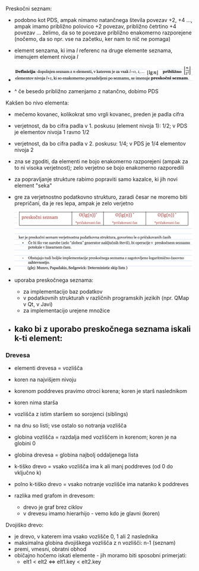 Preskočni seznam:
- podobno kot PDS, ampak nimamo natančnega števila povezav +2, +4 ..., ampak imamo približno polovico +2 povezav, približno četrtino +4 povezav ... želimo, da so te povezave približno enakomerno razporejene (nočemo, da so npr. vse na začetku, ker nam to nič ne pomaga)

- element senzama, ki ima $l$ referenc na druge elemente seznama, imenujem element nivoja $l$
- ![600](../../Images3/Pasted%20image%2020250311090039.png)
- ^ če besedo približno zamenjamo z natančno, dobimo PDS

Kakšen bo nivo elementa:
- mečemo kovanec, kolikokrat smo vrgli kovanec, preden je padla cifra
- verjetnost, da bo cifra padla v 1. poskusu (element nivoja 1): 1/2; v PDS je elementov nivoja 1 ravno 1/2
- verjetnost, da bo cifra padla v 2. poskusu: 1/4; v PDS je 1/4 elementov nivoja 2
- zna se zgoditi, da elementi ne bojo enakomerno razporejeni (ampak za to ni visoka verjetnost); zelo verjetno se bojo enakomerno razporedili
- za popravljanje strukture rabimo popraviti samo kazalce, ki jih novi element "seka"
- gre za verjetnostno podatkovno strukturo, zaradi česar ne moremo biti prepričani, da je res lepa, ampak je zelo verjetno
- ![600](../../Images3/Pasted%20image%2020250311092958.png)
- uporaba preskočnega seznama:
	- za implementacijo baz podatkov
	- v podatkovnih strukturah v različnih programskih jezikih (npr. QMap v Qt, v Javi)
	- za implementacijo urejene množice

- kako bi z uporabo preskočnega seznama iskali k-ti element:
	- 

### Drevesa

- elementi drevesa = vozlišča
- koren na najvišjem nivoju
- korenom poddreves pravimo otroci korena; koren je starš naslednikom
- koren nima starša
- vozlišča z istim staršem so sorojenci (siblings)
- na dnu so listi; vse ostalo so notranja vozlišča
- globina vozlišča = razdalja med vozliščem in korenom; koren je na globini 0
- globina drevesa = globina najbolj oddaljenega lista
- k-tiško drevo = vsako vozlišča ima k ali manj poddreves (od 0 do vključno k)
- polno k-tiško drevo = vsako notranje vozlišče ima natanko k poddreves

- razlika med grafom in drevesom:
	- drevo je graf brez ciklov
	- v drevesu imamo hierarhijo - vemo kdo je glavni (koren)

Dvojiško drevo:
- je drevo, v katerem ima vsako vozlišče 0, 1 ali 2 naslednika
- maksimalna globina dvojiškega vozlišča z n vozlišči: n-1 (seznam)
- premi, vmesni, obratni obhod
- običajno hočemo iskati elemente - jih moramo biti sposobni primerjati:
	- elt1 < elt2 <=> elt1.key < elt2.key